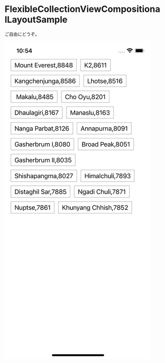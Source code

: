 # FlexibleCollectionViewCompositionalLayoutSample

ご自由にどうぞ。

![screen](https://github.com/toiiku-coding-bot/FlexibleCollectionViewCompositionalLayoutSample/blob/main/image/Simulator%20Screen%20Shot%20-%20iPhone%2013%20Pro%20-%202022-03-07%20at%2022.54.56.png) 
